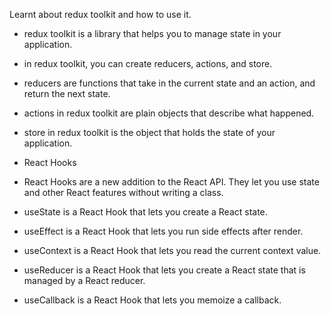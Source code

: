 Learnt about redux toolkit and how to use it.

- redux toolkit is a library that helps you to manage state in your application.
- in redux toolkit, you can create reducers, actions, and store.
- reducers are functions that take in the current state and an action, and return the next state.
- actions in redux toolkit are plain objects that describe what happened.
- store in redux toolkit is the object that holds the state of your application.

- React Hooks
- React Hooks are a new addition to the React API. They let you use state and other React features without writing a class.
- useState is a React Hook that lets you create a React state.
- useEffect is a React Hook that lets you run side effects after render.
- useContext is a React Hook that lets you read the current context value.
- useReducer is a React Hook that lets you create a React state that is managed by a React reducer.
- useCallback is a React Hook that lets you memoize a callback.
